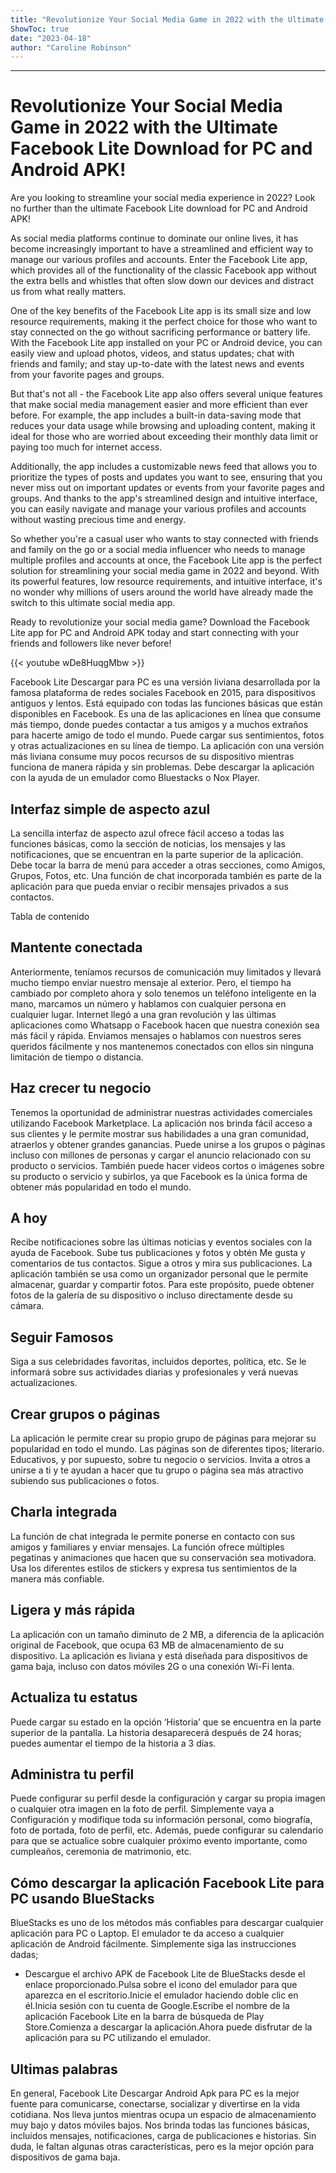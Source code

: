 ```yaml
---
title: "Revolutionize Your Social Media Game in 2022 with the Ultimate Facebook Lite Download for PC and Android APK!"
ShowToc: true 
date: "2023-04-18"
author: "Caroline Robinson"
---
```

*****
# Revolutionize Your Social Media Game in 2022 with the Ultimate Facebook Lite Download for PC and Android APK!

Are you looking to streamline your social media experience in 2022? Look no further than the ultimate Facebook Lite download for PC and Android APK!

As social media platforms continue to dominate our online lives, it has become increasingly important to have a streamlined and efficient way to manage our various profiles and accounts. Enter the Facebook Lite app, which provides all of the functionality of the classic Facebook app without the extra bells and whistles that often slow down our devices and distract us from what really matters.

One of the key benefits of the Facebook Lite app is its small size and low resource requirements, making it the perfect choice for those who want to stay connected on the go without sacrificing performance or battery life. With the Facebook Lite app installed on your PC or Android device, you can easily view and upload photos, videos, and status updates; chat with friends and family; and stay up-to-date with the latest news and events from your favorite pages and groups.

But that's not all - the Facebook Lite app also offers several unique features that make social media management easier and more efficient than ever before. For example, the app includes a built-in data-saving mode that reduces your data usage while browsing and uploading content, making it ideal for those who are worried about exceeding their monthly data limit or paying too much for internet access.

Additionally, the app includes a customizable news feed that allows you to prioritize the types of posts and updates you want to see, ensuring that you never miss out on important updates or events from your favorite pages and groups. And thanks to the app's streamlined design and intuitive interface, you can easily navigate and manage your various profiles and accounts without wasting precious time and energy.

So whether you're a casual user who wants to stay connected with friends and family on the go or a social media influencer who needs to manage multiple profiles and accounts at once, the Facebook Lite app is the perfect solution for streamlining your social media game in 2022 and beyond. With its powerful features, low resource requirements, and intuitive interface, it's no wonder why millions of users around the world have already made the switch to this ultimate social media app.

Ready to revolutionize your social media game? Download the Facebook Lite app for PC and Android APK today and start connecting with your friends and followers like never before!

{{< youtube wDe8HuqgMbw >}} 



Facebook Lite Descargar para PC es una versión liviana desarrollada por la famosa plataforma de redes sociales Facebook en 2015, para dispositivos antiguos y lentos. Está equipado con todas las funciones básicas que están disponibles en Facebook. Es una de las aplicaciones en línea que consume más tiempo, donde puedes contactar a tus amigos y a muchos extraños para hacerte amigo de todo el mundo. Puede cargar sus sentimientos, fotos y otras actualizaciones en su línea de tiempo. La aplicación con una versión más liviana consume muy pocos recursos de su dispositivo mientras funciona de manera rápida y sin problemas. Debe descargar la aplicación con la ayuda de un emulador como Bluestacks o Nox Player.
 
## Interfaz simple de aspecto azul
 
La sencilla interfaz de aspecto azul ofrece fácil acceso a todas las funciones básicas, como la sección de noticias, los mensajes y las notificaciones, que se encuentran en la parte superior de la aplicación. Debe tocar la barra de menú para acceder a otras secciones, como Amigos, Grupos, Fotos, etc. Una función de chat incorporada también es parte de la aplicación para que pueda enviar o recibir mensajes privados a sus contactos.
 
Tabla de contenido
 
## Mantente conectada
 
Anteriormente, teníamos recursos de comunicación muy limitados y llevará mucho tiempo enviar nuestro mensaje al exterior. Pero, el tiempo ha cambiado por completo ahora y solo tenemos un teléfono inteligente en la mano, marcamos un número y hablamos con cualquier persona en cualquier lugar. Internet llegó a una gran revolución y las últimas aplicaciones como Whatsapp o Facebook hacen que nuestra conexión sea más fácil y rápida. Enviamos mensajes o hablamos con nuestros seres queridos fácilmente y nos mantenemos conectados con ellos sin ninguna limitación de tiempo o distancia.
 
## Haz crecer tu negocio
 
Tenemos la oportunidad de administrar nuestras actividades comerciales utilizando Facebook Marketplace. La aplicación nos brinda fácil acceso a sus clientes y le permite mostrar sus habilidades a una gran comunidad, atraerlos y obtener grandes ganancias. Puede unirse a los grupos o páginas incluso con millones de personas y cargar el anuncio relacionado con su producto o servicios. También puede hacer videos cortos o imágenes sobre su producto o servicio y subirlos, ya que Facebook es la única forma de obtener más popularidad en todo el mundo.
 
## A hoy
 
Recibe notificaciones sobre las últimas noticias y eventos sociales con la ayuda de Facebook. Sube tus publicaciones y fotos y obtén Me gusta y comentarios de tus contactos. Sigue a otros y mira sus publicaciones. La aplicación también se usa como un organizador personal que le permite almacenar, guardar y compartir fotos. Para este propósito, puede obtener fotos de la galería de su dispositivo o incluso directamente desde su cámara.
 
## Seguir Famosos
 
Siga a sus celebridades favoritas, incluidos deportes, política, etc. Se le informará sobre sus actividades diarias y profesionales y verá nuevas actualizaciones.
 
## Crear grupos o páginas
 
La aplicación le permite crear su propio grupo de páginas para mejorar su popularidad en todo el mundo. Las páginas son de diferentes tipos; literario. Educativos, y por supuesto, sobre tu negocio o servicios. Invita a otros a unirse a ti y te ayudan a hacer que tu grupo o página sea más atractivo subiendo sus publicaciones o fotos.
 
## Charla integrada
 
La función de chat integrada le permite ponerse en contacto con sus amigos y familiares y enviar mensajes. La función ofrece múltiples pegatinas y animaciones que hacen que su conservación sea motivadora. Usa los diferentes estilos de stickers y expresa tus sentimientos de la manera más confiable.
 
## Ligera y más rápida
 
La aplicación con un tamaño diminuto de 2 MB, a diferencia de la aplicación original de Facebook, que ocupa 63 MB de almacenamiento de su dispositivo. La aplicación es liviana y está diseñada para dispositivos de gama baja, incluso con datos móviles 2G o una conexión Wi-Fi lenta.
 
## Actualiza tu estatus
 
Puede cargar su estado en la opción ‘Historia’ que se encuentra en la parte superior de la pantalla. La historia desaparecerá después de 24 horas; puedes aumentar el tiempo de la historia a 3 días.
 
## Administra tu perfil
 
Puede configurar su perfil desde la configuración y cargar su propia imagen o cualquier otra imagen en la foto de perfil. Simplemente vaya a Configuración y modifique toda su información personal, como biografía, foto de portada, foto de perfil, etc. Además, puede configurar su calendario para que se actualice sobre cualquier próximo evento importante, como cumpleaños, ceremonia de matrimonio, etc.
 
## Cómo descargar la aplicación Facebook Lite para PC usando BlueStacks
 
BlueStacks es uno de los métodos más confiables para descargar cualquier aplicación para PC o Laptop. El emulador te da acceso a cualquier aplicación de Android fácilmente. Simplemente siga las instrucciones dadas;
 
- Descargue el archivo APK de Facebook Lite de BlueStacks desde el enlace proporcionado.Pulsa sobre el icono del emulador para que aparezca en el escritorio.Inicie el emulador haciendo doble clic en él.Inicia sesión con tu cuenta de Google.Escribe el nombre de la aplicación Facebook Lite en la barra de búsqueda de Play Store.Comienza a descargar la aplicación.Ahora puede disfrutar de la aplicación para su PC utilizando el emulador.

 
## Ultimas palabras
 
En general, Facebook Lite Descargar Android Apk para PC es la mejor fuente para comunicarse, conectarse, socializar y divertirse en la vida cotidiana. Nos lleva juntos mientras ocupa un espacio de almacenamiento muy bajo y datos móviles bajos. Nos brinda todas las funciones básicas, incluidos mensajes, notificaciones, carga de publicaciones e historias. Sin duda, le faltan algunas otras características, pero es la mejor opción para dispositivos de gama baja.



